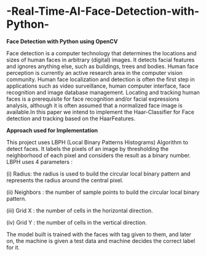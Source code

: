 # -Real-Time-AI-Face-Detection-with-Python-

**Face Detection with Python using OpenCV**

Face detection is a computer technology that determines the
locations and sizes of human faces in arbitrary (digital)
images. It detects facial features and ignores anything else,
such as buildings, trees and bodies. Human face perception is
currently an active research area in the computer vision
community. Human face localization and detection is often the
first step in applications such as video surveillance, human
computer interface, face recognition and image database
management. Locating and tracking human faces is a
prerequisite for face recognition and/or facial expressions
analysis, although it is often assumed that a normalized face
image is available.In this paper we intend to implement the
Haar-Classifier for Face detection and tracking based on the
HaarFeatures.


**Approach used for Implementation**
 

This project uses LBPH (Local Binary Patterns Histograms) Algorithm to detect faces. It labels the pixels of an image by thresholding the neighborhood of each pixel and considers the result as a binary number.
LBPH uses 4 parameters : 

(i) Radius: the radius is used to build the circular local binary pattern and represents the radius around the 
central pixel. 

(ii) Neighbors : the number of sample points to build the circular local binary pattern. 

(iii) Grid X : the number of cells in the horizontal direction. 

(iv) Grid Y : the number of cells in the vertical direction.

The model built is trained with the faces with tag given to them, and later on, the machine is given a test data and machine decides the correct label for it.
